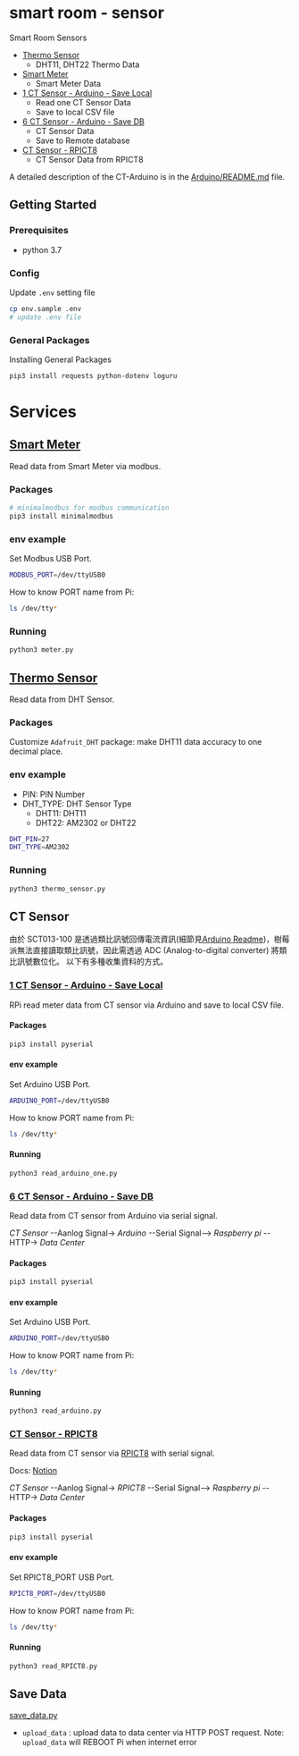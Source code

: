 # smart room - sensor

Smart Room Sensors

+ [Thermo Sensor](./thermo_sensor.py)
    + DHT11, DHT22 Thermo Data
+ [Smart Meter](./meter.py)
    + Smart Meter Data
+ [1 CT Sensor - Arduino - Save Local](./read_arduino_one.py)
    + Read one CT Sensor Data
    + Save to local CSV file
+ [6 CT Sensor - Arduino - Save DB](./read_arduino.py)
    + CT Sensor Data
    + Save to Remote database
+ [CT Sensor - RPICT8](./read_RPICT8.py)
    + CT Sensor Data from RPICT8

A detailed description of the CT-Arduino is in the [Arduino/README.md](./Arduino/README.md) file.

## Getting Started

### Prerequisites

- python 3.7

### Config

Update `.env` setting file
```sh
cp env.sample .env
# update .env file
```

### General Packages

Installing General Packages
```sh
pip3 install requests python-dotenv loguru
```

# Services

## [Smart Meter](./meter.py)
Read data from Smart Meter via modbus.

### Packages
```sh
# minimalmodbus for modbus communication
pip3 install minimalmodbus
```

### env example
Set Modbus USB Port.

```sh
MODBUS_PORT=/dev/ttyUSB0
```

How to know PORT name from Pi:
```sh
ls /dev/tty*
```


### Running
```sh
python3 meter.py
```

## [Thermo Sensor](./thermo_sensor.py)
Read data from DHT Sensor.

### Packages
Customize `Adafruit_DHT` package: make DHT11 data accuracy to one decimal place.


### env example
+ PIN: PIN Number
+ DHT_TYPE: DHT Sensor Type
    + DHT11: DHT11
    + DHT22: AM2302 or DHT22

```sh
DHT_PIN=27
DHT_TYPE=AM2302
```

### Running
```sh
python3 thermo_sensor.py
```

## CT Sensor

由於 SCT013-100 是透過類比訊號回傳電流資訊(細節見[Arduino Readme](./Arduino/README.md))，樹莓派無法直接讀取類比訊號，因此需透過 ADC (Analog-to-digital converter) 將類比訊號數位化。
以下有多種收集資料的方式。

### [1 CT Sensor - Arduino - Save Local](./read_arduino_one.py)

RPi read meter data from CT sensor via Arduino and save to local CSV file.

#### Packages
```sh
pip3 install pyserial
```

#### env example
Set Arduino USB Port.

```sh
ARDUINO_PORT=/dev/ttyUSB0
```

How to know PORT name from Pi:
```sh
ls /dev/tty*
```

#### Running
```sh
python3 read_arduino_one.py
```


### [6 CT Sensor - Arduino - Save DB](./read_arduino.py)
Read data from CT sensor from Arduino via serial signal.

*CT Sensor* --Aanlog Signal-> *Arduino* --Serial Signal--> *Raspberry pi* --HTTP-> *Data Center*

#### Packages
```sh
pip3 install pyserial
```

#### env example
Set Arduino USB Port.

```sh
ARDUINO_PORT=/dev/ttyUSB0
```

How to know PORT name from Pi:
```sh
ls /dev/tty*
```


#### Running
```sh
python3 read_arduino.py
```

### [CT Sensor - RPICT8](./read_RPICT8.py)
Read data from CT sensor via [RPICT8](http://lechacal.com/wiki/index.php/RPICT8) with serial signal.

Docs: [Notion](https://www.notion.so/netdb/61b89b8fcd374ef1996bd712f8778a6e)

*CT Sensor* --Aanlog Signal-> *RPICT8* --Serial Signal--> *Raspberry pi* --HTTP-> *Data Center*

#### Packages
```sh
pip3 install pyserial
```

#### env example
Set RPICT8_PORT USB Port.

```sh
RPICT8_PORT=/dev/ttyUSB0
```

How to know PORT name from Pi:
```sh
ls /dev/tty*
```


#### Running
```sh
python3 read_RPICT8.py
```

## Save Data

[save_data.py](./save_data.py)

+ `upload_data` : upload data to data center via HTTP POST request.
    Note: `upload_data` will REBOOT Pi when internet error
